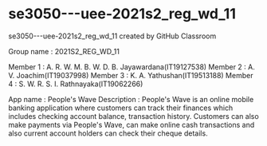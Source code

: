 # se3050---uee-2021s2_reg_wd_11
se3050---uee-2021s2_reg_wd_11 created by GitHub Classroom

Group name : 2021S2_REG_WD_11

Member 1 : A. R. W. M. B. W. D. B. Jayawardana(IT19127538)
Member 2 : A. V. Joachim(IT19037998)
Member 3 : K. A. Yathushan(IT19513188)
Member 4 : S. W. R. S. I. Rathnayaka(IT19062266)

App name : People's Wave
Description : People's Wave is an online mobile banking application where customers can track their finances which includes checking account balance, transaction history.
              Customers can also make payments via People's Wave, can make online cash transactions and also current account holders can check their cheque details. 
